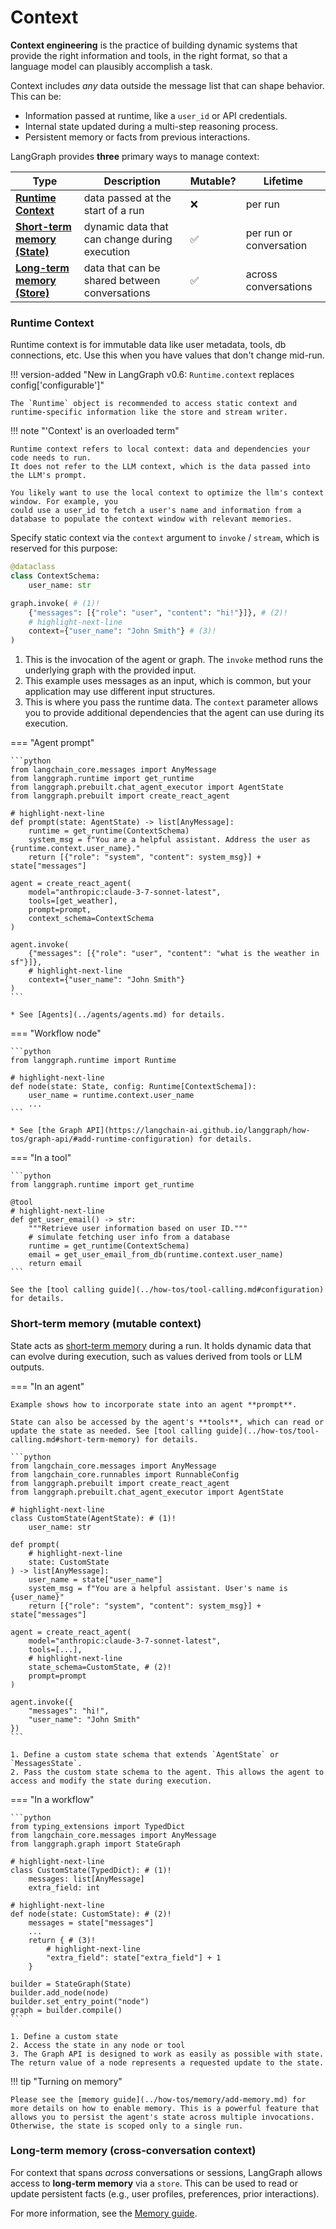 # Context

**Context engineering** is the practice of building dynamic systems that provide the right information and tools, in the right format, so that a language model can plausibly accomplish a task.

Context includes *any* data outside the message list that can shape behavior. This can be:

- Information passed at runtime, like a `user_id` or API credentials.
- Internal state updated during a multi-step reasoning process.
- Persistent memory or facts from previous interactions.

LangGraph provides **three** primary ways to manage context:

| Type                                                                         | Description                                   | Mutable? | Lifetime                |
|------------------------------------------------------------------------------|-----------------------------------------------|----------|-------------------------|
| [**Runtime Context**](#runtime-context)                                      | data passed at the start of a run             | ❌        | per run                 |
| [**Short-term memory (State)**](#short-term-memory-mutable-context)          | dynamic data that can change during execution | ✅        | per run or conversation |
| [**Long-term memory (Store)**](#long-term-memory-cross-conversation-context) | data that can be shared between conversations | ✅        | across conversations    |

### Runtime Context

Runtime context is for immutable data like user metadata, tools, db connections, etc. Use this when you have values that don't change mid-run.

!!! version-added "New in LangGraph v0.6: `Runtime.context` replaces config['configurable']"

    The `Runtime` object is recommended to access static context and runtime-specific information like the store and stream writer.

!!! note "'Context' is an overloaded term"

    Runtime context refers to local context: data and dependencies your code needs to run.
    It does not refer to the LLM context, which is the data passed into the LLM's prompt.

    You likely want to use the local context to optimize the llm's context window. For example, you
    could use a user_id to fetch a user's name and information from a database to populate the context window with relevant memories.

Specify static context via the `context` argument to `invoke` / `stream`, which is reserved for this purpose:

```python
@dataclass
class ContextSchema:
    user_name: str

graph.invoke( # (1)!
    {"messages": [{"role": "user", "content": "hi!"}]}, # (2)!
    # highlight-next-line
    context={"user_name": "John Smith"} # (3)!
)
```

1. This is the invocation of the agent or graph. The `invoke` method runs the underlying graph with the provided input.
2. This example uses messages as an input, which is common, but your application may use different input structures.
3. This is where you pass the runtime data. The `context` parameter allows you to provide additional dependencies that the agent can use during its execution.

=== "Agent prompt"

    ```python
    from langchain_core.messages import AnyMessage
    from langgraph.runtime import get_runtime
    from langgraph.prebuilt.chat_agent_executor import AgentState
    from langgraph.prebuilt import create_react_agent

    # highlight-next-line
    def prompt(state: AgentState) -> list[AnyMessage]:
        runtime = get_runtime(ContextSchema)
        system_msg = f"You are a helpful assistant. Address the user as {runtime.context.user_name}."
        return [{"role": "system", "content": system_msg}] + state["messages"]

    agent = create_react_agent(
        model="anthropic:claude-3-7-sonnet-latest",
        tools=[get_weather],
        prompt=prompt,
        context_schema=ContextSchema
    )

    agent.invoke(
        {"messages": [{"role": "user", "content": "what is the weather in sf"}]},
        # highlight-next-line
        context={"user_name": "John Smith"}
    )
    ```

    * See [Agents](../agents/agents.md) for details.

=== "Workflow node"

    ```python
    from langgraph.runtime import Runtime

    # highlight-next-line
    def node(state: State, config: Runtime[ContextSchema]):
        user_name = runtime.context.user_name
        ...
    ```

    * See [the Graph API](https://langchain-ai.github.io/langgraph/how-tos/graph-api/#add-runtime-configuration) for details.

=== "In a tool"

    ```python
    from langgraph.runtime import get_runtime

    @tool
    # highlight-next-line
    def get_user_email() -> str:
        """Retrieve user information based on user ID."""
        # simulate fetching user info from a database
        runtime = get_runtime(ContextSchema)
        email = get_user_email_from_db(runtime.context.user_name)
        return email
    ```

    See the [tool calling guide](../how-tos/tool-calling.md#configuration) for details.

### Short-term memory (mutable context)

State acts as [short-term memory](../concepts/memory.md) during a run. It holds dynamic data that can evolve during execution, such as values derived from tools or LLM outputs.

=== "In an agent"

    Example shows how to incorporate state into an agent **prompt**.

    State can also be accessed by the agent's **tools**, which can read or update the state as needed. See [tool calling guide](../how-tos/tool-calling.md#short-term-memory) for details.

    ```python
    from langchain_core.messages import AnyMessage
    from langchain_core.runnables import RunnableConfig
    from langgraph.prebuilt import create_react_agent
    from langgraph.prebuilt.chat_agent_executor import AgentState

    # highlight-next-line
    class CustomState(AgentState): # (1)!
        user_name: str

    def prompt(
        # highlight-next-line
        state: CustomState
    ) -> list[AnyMessage]:
        user_name = state["user_name"]
        system_msg = f"You are a helpful assistant. User's name is {user_name}"
        return [{"role": "system", "content": system_msg}] + state["messages"]

    agent = create_react_agent(
        model="anthropic:claude-3-7-sonnet-latest",
        tools=[...],
        # highlight-next-line
        state_schema=CustomState, # (2)!
        prompt=prompt
    )

    agent.invoke({
        "messages": "hi!",
        "user_name": "John Smith"
    })
    ```

    1. Define a custom state schema that extends `AgentState` or `MessagesState`.
    2. Pass the custom state schema to the agent. This allows the agent to access and modify the state during execution.


=== "In a workflow"

    ```python
    from typing_extensions import TypedDict
    from langchain_core.messages import AnyMessage
    from langgraph.graph import StateGraph

    # highlight-next-line
    class CustomState(TypedDict): # (1)!
        messages: list[AnyMessage]
        extra_field: int

    # highlight-next-line
    def node(state: CustomState): # (2)!
        messages = state["messages"]
        ...
        return { # (3)!
            # highlight-next-line
            "extra_field": state["extra_field"] + 1
        }

    builder = StateGraph(State)
    builder.add_node(node)
    builder.set_entry_point("node")
    graph = builder.compile()
    ```
    
    1. Define a custom state
    2. Access the state in any node or tool
    3. The Graph API is designed to work as easily as possible with state. The return value of a node represents a requested update to the state.


!!! tip "Turning on memory"

    Please see the [memory guide](../how-tos/memory/add-memory.md) for more details on how to enable memory. This is a powerful feature that allows you to persist the agent's state across multiple invocations. Otherwise, the state is scoped only to a single run.

### Long-term memory (cross-conversation context)

For context that spans *across* conversations or sessions, LangGraph allows access to **long-term memory** via a `store`. This can be used to read or update persistent facts (e.g., user profiles, preferences, prior interactions). 

For more information, see the [Memory guide](../how-tos/memory/add-memory.md).